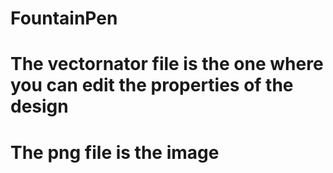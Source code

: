 # FountainPen

# The vectornator file is the one where you can edit the properties of the design
# The png file is the image
